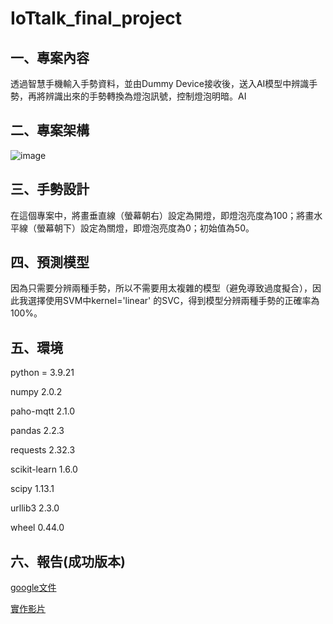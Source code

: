 # IoTtalk_final_project

## 一、專案內容

透過智慧手機輸入手勢資料，並由Dummy Device接收後，送入AI模型中辨識手勢，再將辨識出來的手勢轉換為燈泡訊號，控制燈泡明暗。AI

## 二、專案架構

![image](https://github.com/user-attachments/assets/53c26561-00c3-4d1a-9dda-3fdcc1d6e216)

## 三、手勢設計

在這個專案中，將畫垂直線（螢幕朝右）設定為開燈，即燈泡亮度為100；將畫水平線（螢幕朝下）設定為關燈，即燈泡亮度為0；初始值為50。

## 四、預測模型

因為只需要分辨兩種手勢，所以不需要用太複雜的模型（避免導致過度擬合），因此我選擇使用SVM中kernel='linear' 的SVC，得到模型分辨兩種手勢的正確率為100%。

## 五、環境

python = 3.9.21

numpy              2.0.2

paho-mqtt          2.1.0

pandas             2.2.3

requests           2.32.3

scikit-learn       1.6.0

scipy              1.13.1

urllib3            2.3.0

wheel              0.44.0

## 六、報告(成功版本)
[google文件](https://docs.google.com/document/d/1-1_BiDmKK8tppAJLjib5xvtyZiqjc7SpORqcvTc5KGU/edit?usp=sharing)

[實作影片](https://drive.google.com/file/d/1x-uzpMYs7YXp1XTtHpyfDY7HKmoKWFYz/view?usp=sharing)

